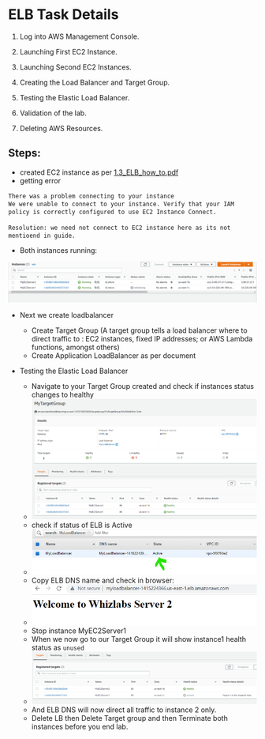 
# ELB Task Details


1. Log into AWS Management Console.

2. Launching First EC2 Instance.

3. Launching Second EC2 Instances.

4. Creating the Load Balancer and Target Group.

5. Testing the Elastic Load Balancer.

6. Validation of the lab.

7. Deleting AWS Resources.


## Steps:

- created EC2 instance as per [1.3_ELB_how_to.pdf](1.3_ELB_how_to.pdf)
- getting error
```text
There was a problem connecting to your instance
We were unable to connect to your instance. Verify that your IAM policy is correctly configured to use EC2 Instance Connect.

Resolution: we need not connect to EC2 instance here as its not mentioend in guide.
```

- Both instances running:

![img_1.png](../images/2_1.2_1.png)

- Next we create loadbalancer
  - Create Target Group (A target group tells a load balancer where to direct traffic to : EC2 instances, fixed IP addresses; or AWS Lambda functions, amongst others)
  - Create Application LoadBalancer as per document

- Testing the Elastic Load Balancer
  - Navigate to your Target Group created and check if instances status changes to healthy
  - ![img_2.png](../images/2_1.2_2.png)
  - check if status of ELB is Active
  - ![img_3.png](../images/2_1.2_3.png)
  - Copy ELB DNS name and check in browser:
  - ![img_4.png](../images/2_1.2_4.png)
  - Stop instance MyEC2Server1
  - When we now go to our Target Group it will show instance1 health status as `unused`
  - ![img_5.png](../images/2_1.2_5.png)
  - And ELB DNS will now direct all traffic to instance 2 only. 
  - Delete LB then Delete Target group and then Terminate both instances before you end lab. 

 
 